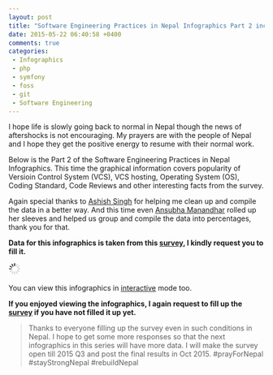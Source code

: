 ```yaml
---
layout: post
title: "Software Engineering Practices in Nepal Infographics Part 2 includes Git, VCS Hosting, Code Review Culture etc"
date: 2015-05-22 06:40:58 +0400
comments: true
categories:
 - Infographics
 - php
 - symfony
 - foss
 - git
 - Software Engineering
---
```


I hope life is slowly going back to normal in Nepal though the news of aftershocks is not encouraging. My prayers are with the
people of Nepal and I hope they get the positive energy to resume with their normal work.

Below is the Part 2 of the Software Engineering Practices in Nepal Infographics. This time the graphical information covers
popularity of Versioin Control System (VCS), VCS hosting, Operating System (OS), Coding Standard, Code Reviews and other 
interesting facts from the survey. 

Again special thanks to [Ashish Singh](http://bit.ly/ashish-singh-blog) for helping 
me clean up and compile the data in a better way. And this time even [Ansubha Manandhar](http://bit.ly/ansu-blog) rolled up
her sleeves and helped us group and compile the data into percentages, thank you for that.

**Data for this infographics is taken from this [survey](http://bit.ly/nep-dev-survey), I kindly request you to fill it.**
<!-- more -->

<img class="center" src="/images/generic/loading.gif" data-echo="/images/sw-eng-np-infographics-part02/Software_Engineering_Nepal_Mid_2015_Part02.png" title="Software Engineering Practices in Nepal Infographics Part 2" alt="Software Engineering Practices in Nepal Infographics Part 2">

You can view this infographics in [interactive](http://bit.ly/1R8EfHQ) mode too.

**If you enjoyed viewing the infographics, I again request to fill up the [survey](http://bit.ly/nep-dev-survey) if you have not filled it up yet.**

> Thanks to everyone filling up the survey even in such conditions in Nepal. 
> I hope to get some more responses so that the next infographics in this series will have more data.
> I will make the survey open till 2015 Q3 and post the final results in Oct 2015. #prayForNepal #stayStrongNepal #rebuildNepal